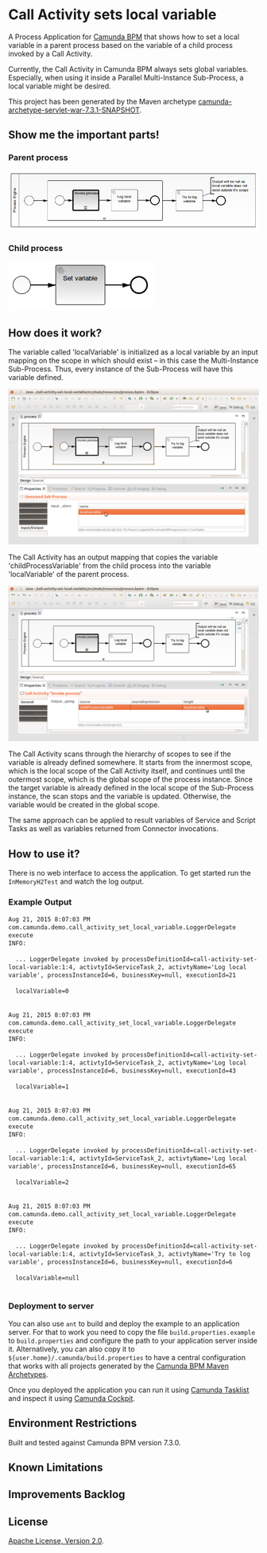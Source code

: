 # Call Activity sets local variable
A Process Application for [Camunda BPM](http://docs.camunda.org) that shows how to set a local variable in a parent process based on the variable of a child process invoked by a Call Activity.

Currently, the Call Activity in Camunda BPM always sets global variables. Especially, when using it inside a Parallel Multi-Instance Sub-Process, a local variable might be desired.

This project has been generated by the Maven archetype
[camunda-archetype-servlet-war-7.3.1-SNAPSHOT](http://docs.camunda.org/latest/guides/user-guide/#process-applications-maven-project-templates-archetypes).

## Show me the important parts!

### Parent process
![BPMN Parent Process](src/main/resources/process.png)

### Child process
![BPMN Child Process](src/main/resources/child-process.png)

## How does it work?

The variable called 'localVariable' is initialized as a local variable by an input mapping on the scope in which should exist – in this case the Multi-Instance Sub-Process.
Thus, every instance of the Sub-Process will have this variable defined.
  
![Screenshot](screenshot-input-mapping-on-multi-instance-sub-process.png)

The Call Activity has an output mapping that copies the variable 'childProcessVariable' from the child process into the variable 'localVariable' of the parent process.

![Screenshot](screenshot-output-mapping-on-call-activity.png)

The Call Activity scans through the hierarchy of scopes to see if the variable is already defined somewhere.
It starts from the innermost scope, which is the local scope of the Call Activity itself, and continues until the outermost scope, which is the global scope of the process instance.
Since the target variable is already defined in the local scope of the Sub-Process instance,
the scan stops and the variable is updated.
Otherwise, the variable would be created in the global scope.

The same approach can be applied to result variables of Service and Script Tasks as well as variables returned from Connector invocations.

## How to use it?
There is no web interface to access the application.
To get started run the `InMemoryH2Test` and watch the log output.

### Example Output

```
Aug 21, 2015 8:07:03 PM com.camunda.demo.call_activity_set_local_variable.LoggerDelegate execute
INFO: 

  ... LoggerDelegate invoked by processDefinitionId=call-activity-set-local-variable:1:4, activtyId=ServiceTask_2, activtyName='Log local variable', processInstanceId=6, businessKey=null, executionId=21 

  localVariable=0 


Aug 21, 2015 8:07:03 PM com.camunda.demo.call_activity_set_local_variable.LoggerDelegate execute
INFO: 

  ... LoggerDelegate invoked by processDefinitionId=call-activity-set-local-variable:1:4, activtyId=ServiceTask_2, activtyName='Log local variable', processInstanceId=6, businessKey=null, executionId=43 

  localVariable=1 


Aug 21, 2015 8:07:03 PM com.camunda.demo.call_activity_set_local_variable.LoggerDelegate execute
INFO: 

  ... LoggerDelegate invoked by processDefinitionId=call-activity-set-local-variable:1:4, activtyId=ServiceTask_2, activtyName='Log local variable', processInstanceId=6, businessKey=null, executionId=65 

  localVariable=2 


Aug 21, 2015 8:07:03 PM com.camunda.demo.call_activity_set_local_variable.LoggerDelegate execute
INFO: 

  ... LoggerDelegate invoked by processDefinitionId=call-activity-set-local-variable:1:4, activtyId=ServiceTask_3, activtyName='Try to log variable', processInstanceId=6, businessKey=null, executionId=6 

  localVariable=null 


```
### Deployment to server

You can also use `ant` to build and deploy the example to an application server.
For that to work you need to copy the file `build.properties.example` to `build.properties`
and configure the path to your application server inside it.
Alternatively, you can also copy it to `${user.home}/.camunda/build.properties`
to have a central configuration that works with all projects generated by the
[Camunda BPM Maven Archetypes](http://docs.camunda.org/latest/guides/user-guide/#process-applications-maven-project-templates-archetypes).

Once you deployed the application you can run it using
[Camunda Tasklist](http://docs.camunda.org/latest/guides/user-guide/#tasklist)
and inspect it using
[Camunda Cockpit](http://docs.camunda.org/latest/guides/user-guide/#cockpit).

## Environment Restrictions
Built and tested against Camunda BPM version 7.3.0.

## Known Limitations

## Improvements Backlog

## License
[Apache License, Version 2.0](http://www.apache.org/licenses/LICENSE-2.0).
